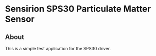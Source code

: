 # Sensirion SPS30 Particulate Matter Sensor

## About
This is a simple test application for the SPS30 driver.
